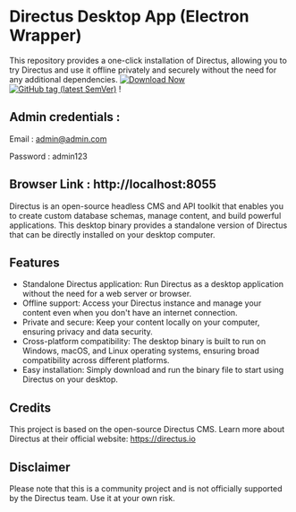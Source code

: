 # Directus Desktop App (Electron Wrapper)

This repository provides a one-click installation of Directus, allowing you to try Directus and use it offline privately and securely without the need for any additional dependencies.
[![Download Now](https://img.shields.io/badge/-Download%20Now!-%2322A6F2)](https://github.com/Yohita/directus-electron-app/releases) [![GitHub tag (latest SemVer)](https://img.shields.io/github/v/tag/Yohita/directus-electron-app?label=Latest%20Release&style=social&x=1)]((https://github.com/Yohita/directus-electron-app/releases)) !


## Admin credentials : 
Email : admin@admin.com

Password : admin123

## Browser Link : http://localhost:8055 

Directus is an open-source headless CMS and API toolkit that enables you to create custom database schemas, manage content, and build powerful applications. This desktop binary provides a standalone version of Directus that can be directly installed on your desktop computer.

## Features
- Standalone Directus application: Run Directus as a desktop application without the need for a web server or browser.
- Offline support: Access your Directus instance and manage your content even when you don't have an internet connection.
- Private and secure: Keep your content locally on your computer, ensuring privacy and data security.
- Cross-platform compatibility: The desktop binary is built to run on Windows, macOS, and Linux operating systems, ensuring broad compatibility across different platforms.
- Easy installation: Simply download and run the binary file to start using Directus on your desktop.


## Credits
This project is based on the open-source Directus CMS. 
Learn more about Directus at their official website: https://directus.io

## Disclaimer
Please note that this is a community project and is not officially supported by the Directus team. Use it at your own risk.
